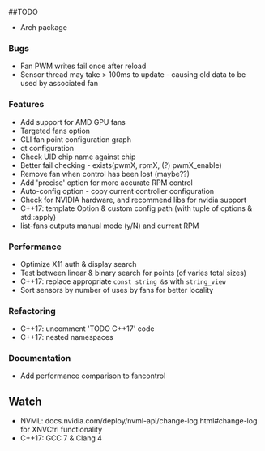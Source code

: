 ##TODO

- Arch package

### Bugs

- Fan PWM writes fail once after reload
- Sensor thread may take > 100ms to update - causing old data to be used by associated fan

### Features

- Add support for AMD GPU fans
- Targeted fans option
- CLI fan point configuration graph
- qt configuration
- Check UID chip name against chip
- Better fail checking - exists(pwmX, rpmX, (?) pwmX_enable)
- Remove fan when control has been lost (maybe??)
- Add 'precise' option for more accurate RPM control
- Auto-config option - copy current controller configuration
- Check for NVIDIA hardware, and recommend libs for nvidia support
- C++17: template Option & custom config path (with tuple of options & std::apply)
- list-fans outputs manual mode (y/N) and current RPM

### Performance

- Optimize X11 auth & display search
- Test between linear & binary search for points (of varies total sizes)
- C++17: replace appropriate `const string &`s with `string_view`
- Sort sensors by number of uses by fans for better locality

### Refactoring

- C++17: uncomment 'TODO C++17' code
- C++17: nested namespaces

### Documentation

- Add performance comparison to fancontrol

## Watch

- NVML: docs.nvidia.com/deploy/nvml-api/change-log.html#change-log for XNVCtrl functionality
- C++17: GCC 7 & Clang 4
